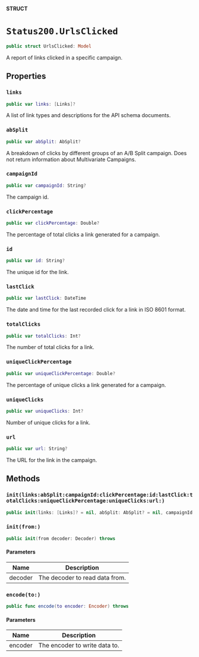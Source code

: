 **STRUCT**

# `Status200.UrlsClicked`

```swift
public struct UrlsClicked: Model
```

A report of links clicked in a specific campaign.

## Properties
### `links`

```swift
public var links: [Links]?
```

A list of link types and descriptions for the API schema documents.

### `abSplit`

```swift
public var abSplit: AbSplit?
```

A breakdown of clicks by different groups of an A/B Split campaign. Does not return information about Multivariate Campaigns.

### `campaignId`

```swift
public var campaignId: String?
```

The campaign id.

### `clickPercentage`

```swift
public var clickPercentage: Double?
```

The percentage of total clicks a link generated for a campaign.

### `id`

```swift
public var id: String?
```

The unique id for the link.

### `lastClick`

```swift
public var lastClick: DateTime
```

The date and time for the last recorded click for a link in ISO 8601 format.

### `totalClicks`

```swift
public var totalClicks: Int?
```

The number of total clicks for a link.

### `uniqueClickPercentage`

```swift
public var uniqueClickPercentage: Double?
```

The percentage of unique clicks a link generated for a campaign.

### `uniqueClicks`

```swift
public var uniqueClicks: Int?
```

Number of unique clicks for a link.

### `url`

```swift
public var url: String?
```

The URL for the link in the campaign.

## Methods
### `init(links:abSplit:campaignId:clickPercentage:id:lastClick:totalClicks:uniqueClickPercentage:uniqueClicks:url:)`

```swift
public init(links: [Links]? = nil, abSplit: AbSplit? = nil, campaignId: String? = nil, clickPercentage: Double? = nil, id: String? = nil, lastClick: Date? = nil, totalClicks: Int? = nil, uniqueClickPercentage: Double? = nil, uniqueClicks: Int? = nil, url: String? = nil)
```

### `init(from:)`

```swift
public init(from decoder: Decoder) throws
```

#### Parameters

| Name | Description |
| ---- | ----------- |
| decoder | The decoder to read data from. |

### `encode(to:)`

```swift
public func encode(to encoder: Encoder) throws
```

#### Parameters

| Name | Description |
| ---- | ----------- |
| encoder | The encoder to write data to. |